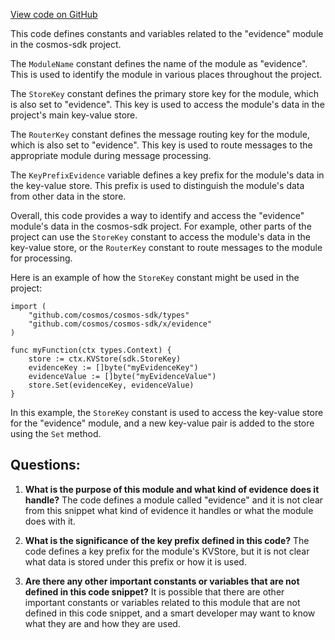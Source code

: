 [View code on GitHub](https://github.com/cosmos/cosmos-sdk.git/x/evidence/types/keys.go)

This code defines constants and variables related to the "evidence" module in the cosmos-sdk project. 

The `ModuleName` constant defines the name of the module as "evidence". This is used to identify the module in various places throughout the project.

The `StoreKey` constant defines the primary store key for the module, which is also set to "evidence". This key is used to access the module's data in the project's main key-value store.

The `RouterKey` constant defines the message routing key for the module, which is also set to "evidence". This key is used to route messages to the appropriate module during message processing.

The `KeyPrefixEvidence` variable defines a key prefix for the module's data in the key-value store. This prefix is used to distinguish the module's data from other data in the store.

Overall, this code provides a way to identify and access the "evidence" module's data in the cosmos-sdk project. For example, other parts of the project can use the `StoreKey` constant to access the module's data in the key-value store, or the `RouterKey` constant to route messages to the module for processing. 

Here is an example of how the `StoreKey` constant might be used in the project:

```
import (
    "github.com/cosmos/cosmos-sdk/types"
    "github.com/cosmos/cosmos-sdk/x/evidence"
)

func myFunction(ctx types.Context) {
    store := ctx.KVStore(sdk.StoreKey)
    evidenceKey := []byte("myEvidenceKey")
    evidenceValue := []byte("myEvidenceValue")
    store.Set(evidenceKey, evidenceValue)
}
```

In this example, the `StoreKey` constant is used to access the key-value store for the "evidence" module, and a new key-value pair is added to the store using the `Set` method.
## Questions: 
 1. **What is the purpose of this module and what kind of evidence does it handle?** 
The code defines a module called "evidence" and it is not clear from this snippet what kind of evidence it handles or what the module does with it.

2. **What is the significance of the key prefix defined in this code?** 
The code defines a key prefix for the module's KVStore, but it is not clear what data is stored under this prefix or how it is used.

3. **Are there any other important constants or variables that are not defined in this code snippet?** 
It is possible that there are other important constants or variables related to this module that are not defined in this code snippet, and a smart developer may want to know what they are and how they are used.